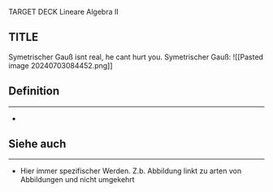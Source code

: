 
TARGET DECK
Lineare Algebra II

TITLE
--
Symetrischer Gauß isnt real, he cant hurt you.
Symetrischer Gauß:
![[Pasted image 20240703084452.png]]
## Definition
***
-
## Siehe auch
***
* Hier immer spezifischer Werden. Z.b. Abbildung linkt zu arten von Abbildungen und nicht umgekehrt